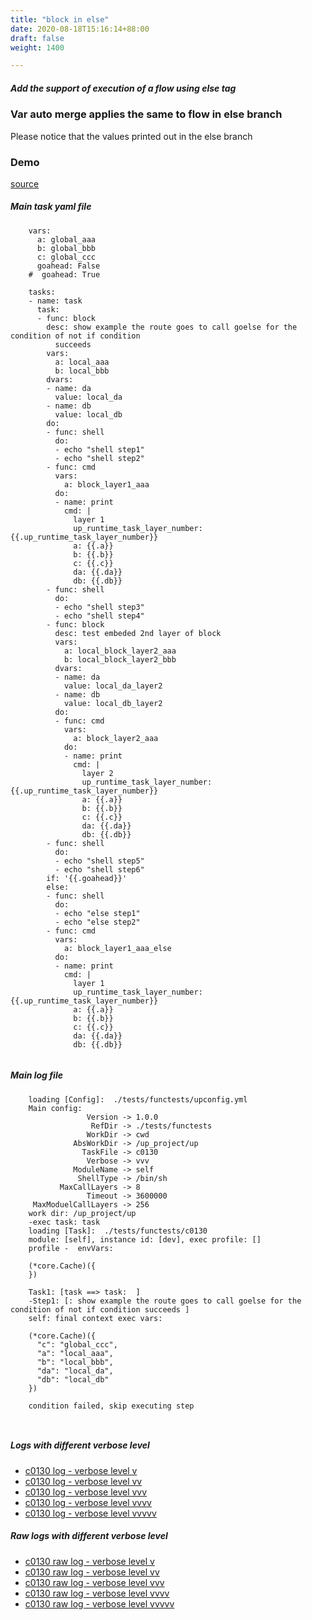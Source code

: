 ```yaml
---
title: "block in else"
date: 2020-08-18T15:16:14+88:00
draft: false
weight: 1400

---
```


##### Add the support of execution of a flow using else tag


### Var auto merge applies the same to flow in else branch


Please notice that the values printed out in the else branch











### Demo








[source](https://github.com/upcmd/up/blob/master/tests/functests/c0130.yml)

##### Main task yaml file
```
    vars:
      a: global_aaa
      b: global_bbb
      c: global_ccc
      goahead: False
    #  goahead: True
    
    tasks:
    - name: task
      task:
      - func: block
        desc: show example the route goes to call goelse for the condition of not if condition
          succeeds
        vars:
          a: local_aaa
          b: local_bbb
        dvars:
        - name: da
          value: local_da
        - name: db
          value: local_db
        do:
        - func: shell
          do:
          - echo "shell step1"
          - echo "shell step2"
        - func: cmd
          vars:
            a: block_layer1_aaa
          do:
          - name: print
            cmd: |
              layer 1
              up_runtime_task_layer_number: {{.up_runtime_task_layer_number}}
              a: {{.a}}
              b: {{.b}}
              c: {{.c}}
              da: {{.da}}
              db: {{.db}}
        - func: shell
          do:
          - echo "shell step3"
          - echo "shell step4"
        - func: block
          desc: test embeded 2nd layer of block
          vars:
            a: local_block_layer2_aaa
            b: local_block_layer2_bbb
          dvars:
          - name: da
            value: local_da_layer2
          - name: db
            value: local_db_layer2
          do:
          - func: cmd
            vars:
              a: block_layer2_aaa
            do:
            - name: print
              cmd: |
                layer 2
                up_runtime_task_layer_number: {{.up_runtime_task_layer_number}}
                a: {{.a}}
                b: {{.b}}
                c: {{.c}}
                da: {{.da}}
                db: {{.db}}
        - func: shell
          do:
          - echo "shell step5"
          - echo "shell step6"
        if: '{{.goahead}}'
        else:
        - func: shell
          do:
          - echo "else step1"
          - echo "else step2"
        - func: cmd
          vars:
            a: block_layer1_aaa_else
          do:
          - name: print
            cmd: |
              layer 1
              up_runtime_task_layer_number: {{.up_runtime_task_layer_number}}
              a: {{.a}}
              b: {{.b}}
              c: {{.c}}
              da: {{.da}}
              db: {{.db}}
    
```
##### Main log file
```
    loading [Config]:  ./tests/functests/upconfig.yml
    Main config:
                 Version -> 1.0.0
                  RefDir -> ./tests/functests
                 WorkDir -> cwd
              AbsWorkDir -> /up_project/up
                TaskFile -> c0130
                 Verbose -> vvv
              ModuleName -> self
               ShellType -> /bin/sh
           MaxCallLayers -> 8
                 Timeout -> 3600000
     MaxModuelCallLayers -> 256
    work dir: /up_project/up
    -exec task: task
    loading [Task]:  ./tests/functests/c0130
    module: [self], instance id: [dev], exec profile: []
    profile -  envVars:
    
    (*core.Cache)({
    })
    
    Task1: [task ==> task:  ]
    -Step1: [: show example the route goes to call goelse for the condition of not if condition succeeds ]
    self: final context exec vars:
    
    (*core.Cache)({
      "c": "global_ccc",
      "a": "local_aaa",
      "b": "local_bbb",
      "da": "local_da",
      "db": "local_db"
    })
    
    condition failed, skip executing step 
    
    
```


##### Logs with different verbose level
* [c0130 log - verbose level v](../../logs/c0130_v)
* [c0130 log - verbose level vv](../../logs/c0130_vv)
* [c0130 log - verbose level vvv](../../logs/c0130_vvvv)
* [c0130 log - verbose level vvvv](../../logs/c0130_vvvv)
* [c0130 log - verbose level vvvvv](../../logs/c0130_vvvvv)

##### Raw logs with different verbose level
* [c0130 raw log - verbose level v](../../reflogs/c0130_v.log)
* [c0130 raw log - verbose level vv](../../reflogs/c0130_vv.log)
* [c0130 raw log - verbose level vvv](../../reflogs/c0130_vvv.log)
* [c0130 raw log - verbose level vvvv](../../reflogs/c0130_vvvv.log)
* [c0130 raw log - verbose level vvvvv](../../reflogs/c0130_vvvvv.log)







